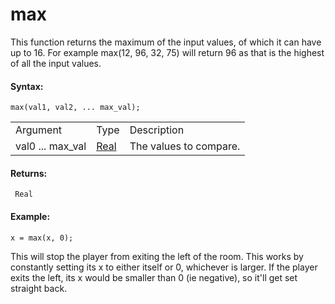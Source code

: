 # max

This function returns the maximum of the input values, of which it can
have up to 16. For example max(12, 96, 32, 75) will return 96 as that is
the highest of all the input values.

#### Syntax:

``` gml
max(val1, val2, ... max_val);
```

|                  |                                                                         |                        |
|------------------|-------------------------------------------------------------------------|------------------------|
| Argument         | Type                                                                    | Description            |
| val0 ... max_val |  [Real](../../../../../GameMaker_Language/GML_Overview/Data_Types)  | The values to compare. |

#### Returns:

``` gml
 Real
```

#### Example:

``` gml
x = max(x, 0);
```

This will stop the player from exiting the left of the room. This works
by constantly setting its x to either itself or 0, whichever is larger.
If the player exits the left, its x would be smaller than 0 (ie
negative), so it'll get set straight back.
